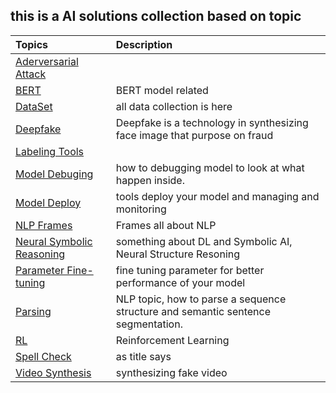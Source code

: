 ## this is a AI solutions collection based on topic



| Topics                                                       | Description                                                  |
| :----------------------------------------------------------- | :----------------------------------------------------------- |
| [Aderversarial Attack](https://github.com/ljhust/AiS/tree/master/Aderversarial%20Attack) |                                                              |
| [BERT](https://github.com/ljhust/AiS/tree/master/BERT)       | BERT model related                                           |
| [DataSet](https://github.com/ljhust/AiS/tree/master/DataSet) | all data collection is here                                  |
| [Deepfake](https://github.com/ljhust/AiS/tree/master/Deepfake) | Deepfake is a technology in synthesizing face image that purpose on fraud |
| [Labeling Tools](https://github.com/ljhust/AiS/tree/master/Labeling%20Tools) |                                                              |
| [Model Debuging](https://github.com/ljhust/AiS/tree/master/Model%20Debugging) | how to debugging model to look at what happen inside.        |
| [Model Deploy](https://github.com/ljhust/AiS/tree/master/Model%20Deploy) | tools deploy your model and managing and monitoring          |
| [NLP Frames](https://github.com/ljhust/AiS/tree/master/NLP%20Frames) | Frames all about NLP                                         |
| [Neural Symbolic Reasoning](https://github.com/ljhust/AiS/tree/master/Neural%20Symbolic%20Reasoning) | something about DL and Symbolic AI, Neural Structure Resoning |
| [Parameter Fine-tuning](https://github.com/ljhust/AiS/tree/master/Parameter%20Fine-tunning) | fine tuning parameter for better performance of your model   |
| [Parsing](https://github.com/ljhust/AiS/tree/master/Parsing) | NLP topic, how to parse a sequence structure and semantic sentence segmentation. |
| [RL](https://github.com/ljhust/AiS/tree/master/RL)           | Reinforcement Learning                                       |
| [Spell Check](https://github.com/ljhust/AiS/tree/master/Spell%20Check) | as title says                                                |
| [Video Synthesis](https://github.com/ljhust/AiS/tree/master/Video%20Synthesis) | synthesizing fake video|
